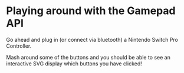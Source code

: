 # Playing around with the Gamepad API

Go ahead and plug in (or connect via bluetooth) a Nintendo Switch Pro Controller.

Mash around some of the buttons and you should be able to see an interactive SVG display which buttons you have clicked!

